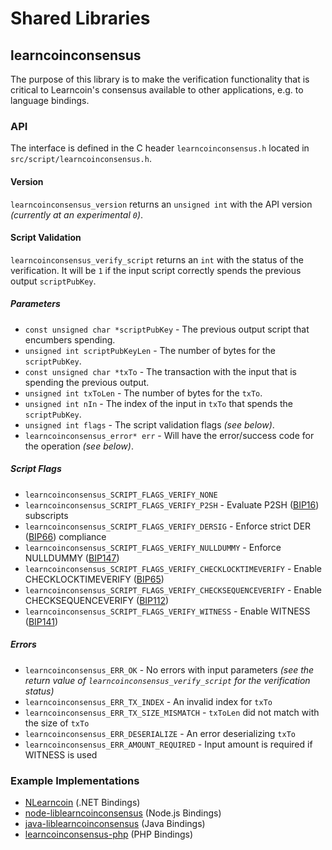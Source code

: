 Shared Libraries
================

## learncoinconsensus

The purpose of this library is to make the verification functionality that is critical to Learncoin's consensus available to other applications, e.g. to language bindings.

### API

The interface is defined in the C header `learncoinconsensus.h` located in  `src/script/learncoinconsensus.h`.

#### Version

`learncoinconsensus_version` returns an `unsigned int` with the API version *(currently at an experimental `0`)*.

#### Script Validation

`learncoinconsensus_verify_script` returns an `int` with the status of the verification. It will be `1` if the input script correctly spends the previous output `scriptPubKey`.

##### Parameters
- `const unsigned char *scriptPubKey` - The previous output script that encumbers spending.
- `unsigned int scriptPubKeyLen` - The number of bytes for the `scriptPubKey`.
- `const unsigned char *txTo` - The transaction with the input that is spending the previous output.
- `unsigned int txToLen` - The number of bytes for the `txTo`.
- `unsigned int nIn` - The index of the input in `txTo` that spends the `scriptPubKey`.
- `unsigned int flags` - The script validation flags *(see below)*.
- `learncoinconsensus_error* err` - Will have the error/success code for the operation *(see below)*.

##### Script Flags
- `learncoinconsensus_SCRIPT_FLAGS_VERIFY_NONE`
- `learncoinconsensus_SCRIPT_FLAGS_VERIFY_P2SH` - Evaluate P2SH ([BIP16](https://github.com/learncoin/bips/blob/master/bip-0016.mediawiki)) subscripts
- `learncoinconsensus_SCRIPT_FLAGS_VERIFY_DERSIG` - Enforce strict DER ([BIP66](https://github.com/learncoin/bips/blob/master/bip-0066.mediawiki)) compliance
- `learncoinconsensus_SCRIPT_FLAGS_VERIFY_NULLDUMMY` - Enforce NULLDUMMY ([BIP147](https://github.com/learncoin/bips/blob/master/bip-0147.mediawiki))
- `learncoinconsensus_SCRIPT_FLAGS_VERIFY_CHECKLOCKTIMEVERIFY` - Enable CHECKLOCKTIMEVERIFY ([BIP65](https://github.com/learncoin/bips/blob/master/bip-0065.mediawiki))
- `learncoinconsensus_SCRIPT_FLAGS_VERIFY_CHECKSEQUENCEVERIFY` - Enable CHECKSEQUENCEVERIFY ([BIP112](https://github.com/learncoin/bips/blob/master/bip-0112.mediawiki))
- `learncoinconsensus_SCRIPT_FLAGS_VERIFY_WITNESS` - Enable WITNESS ([BIP141](https://github.com/learncoin/bips/blob/master/bip-0141.mediawiki))

##### Errors
- `learncoinconsensus_ERR_OK` - No errors with input parameters *(see the return value of `learncoinconsensus_verify_script` for the verification status)*
- `learncoinconsensus_ERR_TX_INDEX` - An invalid index for `txTo`
- `learncoinconsensus_ERR_TX_SIZE_MISMATCH` - `txToLen` did not match with the size of `txTo`
- `learncoinconsensus_ERR_DESERIALIZE` - An error deserializing `txTo`
- `learncoinconsensus_ERR_AMOUNT_REQUIRED` - Input amount is required if WITNESS is used

### Example Implementations
- [NLearncoin](https://github.com/NicolasDorier/NLearncoin/blob/master/NLearncoin/Script.cs#L814) (.NET Bindings)
- [node-liblearncoinconsensus](https://github.com/bitpay/node-liblearncoinconsensus) (Node.js Bindings)
- [java-liblearncoinconsensus](https://github.com/dexX7/java-liblearncoinconsensus) (Java Bindings)
- [learncoinconsensus-php](https://github.com/Bit-Wasp/learncoinconsensus-php) (PHP Bindings)
